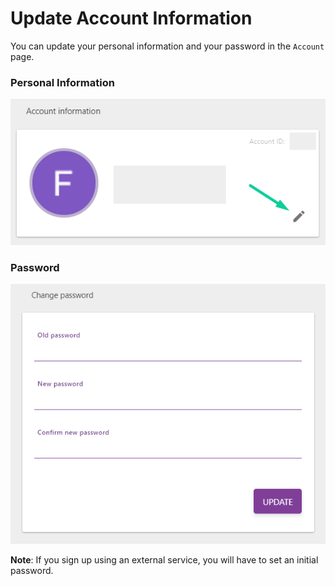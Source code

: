 # Update Account Information

You can update your personal information and your password in the <code>Account</code> page.

### Personal Information

<p><img src="/images/dashboard/account-management/change-account-info.png" alt="Change account information" class="width-60"/></p>

### Password

<p><img src="/images/dashboard/account-management/change-password.png" alt="Change password" class="width-60"/></p>

**Note**: If you sign up using an external service, you will have to set an initial password.
